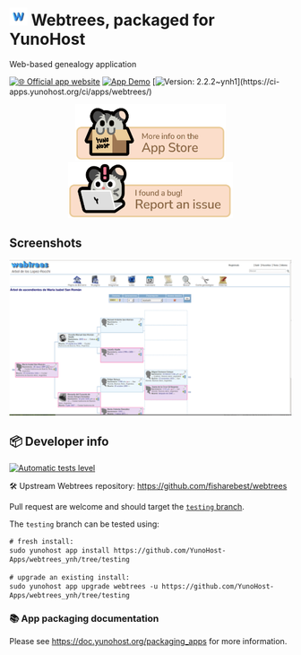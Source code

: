 <!--
N.B.: This README was automatically generated by <https://github.com/YunoHost/apps_tools/blob/main/readme_generator>
It shall NOT be edited by hand.
-->

<h1>
  <img src="https://raw.githubusercontent.com/YunoHost/apps/main/logos/webtrees.png" width="32px" alt="Logo of Webtrees">
  Webtrees, packaged for YunoHost
</h1>

Web-based genealogy application

[![🌐 Official app website](https://img.shields.io/badge/Official_app_website-darkgreen?style=for-the-badge)](https://www.webtrees.net)
[![App Demo](https://img.shields.io/badge/App_Demo-blue?style=for-the-badge)](https://dev.webtrees.net/demo-stable/index.php?route=%2Fdemo-stable%2Ftree%2Fdemo)
[![Version: 2.2.2~ynh1](https://img.shields.io/badge/Version-2.2.2~ynh1-rgba(0,150,0,1)?style=for-the-badge)](https://ci-apps.yunohost.org/ci/apps/webtrees/)

<div align="center">
<a href="https://apps.yunohost.org/app/webtrees"><img height="100px" src="https://github.com/YunoHost/yunohost-artwork/raw/refs/heads/main/badges/neopossum-badges/badge_more_info_on_the_appstore.svg"/></a>
<a href="https://github.com/YunoHost-Apps/webtrees_ynh/issues"><img height="100px" src="https://github.com/YunoHost/yunohost-artwork/raw/refs/heads/main/badges/neopossum-badges/badge_report_an_issue.svg"/></a>
</div>


## Screenshots
![Screenshot of Webtrees](./doc/screenshots/1200px-Webtrees.png)

## 📦 Developer info

[![Automatic tests level](https://apps.yunohost.org/badge/cilevel/webtrees)](https://ci-apps.yunohost.org/ci/apps/webtrees/)

🛠️ Upstream Webtrees repository: <https://github.com/fisharebest/webtrees>

Pull request are welcome and should target the [`testing` branch](https://github.com/YunoHost-Apps/webtrees_ynh/tree/testing).

The `testing` branch can be tested using:
```
# fresh install:
sudo yunohost app install https://github.com/YunoHost-Apps/webtrees_ynh/tree/testing

# upgrade an existing install:
sudo yunohost app upgrade webtrees -u https://github.com/YunoHost-Apps/webtrees_ynh/tree/testing
```

### 📚 App packaging documentation

Please see <https://doc.yunohost.org/packaging_apps> for more information.